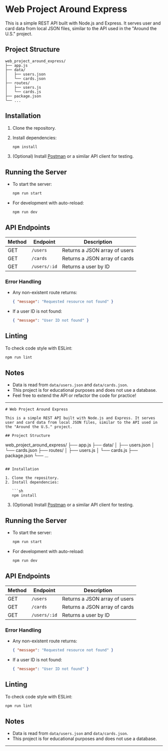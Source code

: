 # Web Project Around Express

This is a simple REST API built with Node.js and Express. It serves user and card data from local JSON files, similar to the API used in the "Around the U.S." project.

## Project Structure

```
web_project_around_express/
├── app.js
├── data/
│   ├── users.json
│   └── cards.json
├── routes/
│   ├── users.js
│   └── cards.js
├── package.json
└── ...
```

## Installation

1. Clone the repository.
2. Install dependencies:

   ```sh
   npm install
   ```

3. (Optional) Install [Postman](https://www.postman.com/) or a similar API client for testing.

## Running the Server

- To start the server:

  ```sh
  npm run start
  ```

- For development with auto-reload:

  ```sh
  npm run dev
  ```

## API Endpoints

| Method | Endpoint     | Description                   |
| ------ | ------------ | ----------------------------- |
| GET    | `/users`     | Returns a JSON array of users |
| GET    | `/cards`     | Returns a JSON array of cards |
| GET    | `/users/:id` | Returns a user by ID          |

### Error Handling

- Any non-existent route returns:

  ```json
  { "message": "Requested resource not found" }
  ```

- If a user ID is not found:

  ```json
  { "message": "User ID not found" }
  ```

## Linting

To check code style with ESLint:

```sh
npm run lint
```

## Notes

- Data is read from `data/users.json` and `data/cards.json`.
- This project is for educational purposes and does not use a database.
- Feel free to extend the API or refactor the code for practice!

---

```// filepath: /Users/victorulloa/Documents/Google Drive/TripleTen/sprint-15/web_project_around_express/README.md
# Web Project Around Express

This is a simple REST API built with Node.js and Express. It serves user and card data from local JSON files, similar to the API used in the "Around the U.S." project.

## Project Structure

```

web_project_around_express/
├── app.js
├── data/
│ ├── users.json
│ └── cards.json
├── routes/
│ ├── users.js
│ └── cards.js
├── package.json
└── ...

````

## Installation

1. Clone the repository.
2. Install dependencies:

   ```sh
   npm install
````

3. (Optional) Install [Postman](https://www.postman.com/) or a similar API client for testing.

## Running the Server

- To start the server:

  ```sh
  npm run start
  ```

- For development with auto-reload:

  ```sh
  npm run dev
  ```

## API Endpoints

| Method | Endpoint     | Description                   |
| ------ | ------------ | ----------------------------- |
| GET    | `/users`     | Returns a JSON array of users |
| GET    | `/cards`     | Returns a JSON array of cards |
| GET    | `/users/:id` | Returns a user by ID          |

### Error Handling

- Any non-existent route returns:

  ```json
  { "message": "Requested resource not found" }
  ```

- If a user ID is not found:

  ```json
  { "message": "User ID not found" }
  ```

## Linting

To check code style with ESLint:

```sh
npm run lint
```

## Notes

- Data is read from `data/users.json` and `data/cards.json`.
- This project is for educational purposes and does not use a database.

---
